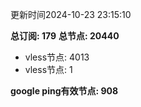 更新时间2024-10-23 23:15:10

**总订阅: 179**
**总节点: 20440**
- vless节点: 4013
- vless节点: 1

**google ping有效节点: 908**
